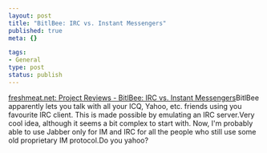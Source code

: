 ```yaml
--- 
layout: post
title: "BitlBee: IRC vs. Instant Messengers"
published: true
meta: {}

tags: 
- General
type: post
status: publish
---
```

[freshmeat.net: Project Reviews - BitlBee: IRC vs. Instant Messengers](http://freshmeat.net/articles/view/1088/)BitlBee apparently lets you talk with all your ICQ, Yahoo, etc. friends using you favourite IRC client. This is made possible by emulating an IRC server.Very cool idea, although it seems a bit complex to start with. Now, I'm probably able to use Jabber only for IM and IRC for all the people who still use some old proprietary IM protocol.Do you yahoo?
